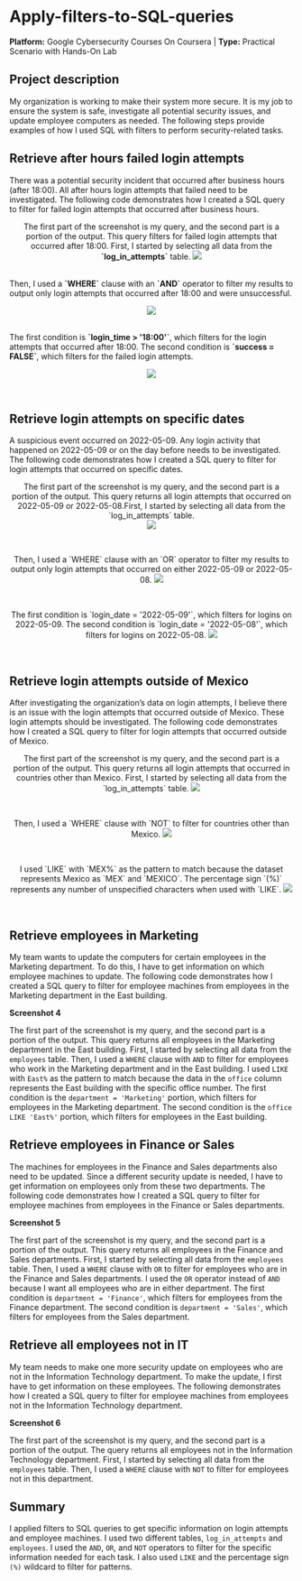 # Apply-filters-to-SQL-queries
**Platform:** Google Cybersecurity Courses On Coursera | **Type:** Practical Scenario with Hands-On Lab  
## Project description
My organization is working to make their system more secure. It is my job to ensure the system is safe, investigate all potential security issues, and update employee computers as needed. The following steps provide examples of how I used SQL with filters to perform security-related tasks.
## Retrieve after hours failed login attempts
There was a potential security incident that occurred after business hours (after 18:00). All after hours login attempts that failed need to be investigated.
The following code demonstrates how I created a SQL query to filter for failed login attempts that occurred after business hours.<br>
<p align="center">
The first part of the screenshot is my query, and the second part is a portion of the output. This query filters for failed login attempts that occurred after 18:00.
First, I started by selecting all data from the <b>`log_in_attempts`</b> table.
  <img src="Images/1-1.png" />
</p><br>
Then, I used a <b>`WHERE`</b> clause with an <b>`AND`</b> operator to filter my results to output only login attempts that occurred after 18:00 and were unsuccessful.<br>
<p align="center">
  <img src="Images/1-2.png" />
</p><br>
The first condition is <b>`login_time > '18:00'`</b>, which filters for the login attempts that occurred after 18:00. The second condition is <b>`success = FALSE`</b>, which filters for the failed login attempts.<br>
<p align="center">
  <img src="Images/1-3.png" />
</p><br>
   
## Retrieve login attempts on specific dates
A suspicious event occurred on 2022-05-09. Any login activity that happened on 2022-05-09 or on the day before needs to be investigated.
The following code demonstrates how I created a SQL query to filter for login attempts that occurred on specific dates.


<p align="center">
The first part of the screenshot is my query, and the second part is a portion of the output. This query returns all login attempts that occurred on 2022-05-09 or 2022-05-08.First, I started by selecting all data from the `log_in_attempts` table.<br>
  <img src="Images/2-1.png" />
</p><br>
<p align="center">
Then, I used a `WHERE` clause with an `OR` operator to filter my results to output only login attempts that occurred on either 2022-05-09 or 2022-05-08.
  <img src="Images/2-2.png" />
</p><br>
<p align="center">
The first condition is `login_date = '2022-05-09'`, which filters for logins on 2022-05-09. The second condition is `login_date = '2022-05-08'`, which filters for logins on 2022-05-08.
  <img src="Images/2-3.png" />
</p><br>

## Retrieve login attempts outside of Mexico
After investigating the organization’s data on login attempts, I believe there is an issue with the login attempts that occurred outside of Mexico. These login attempts should be investigated.
The following code demonstrates how I created a SQL query to filter for login attempts that occurred outside of Mexico. 
<p align="center">
The first part of the screenshot is my query, and the second part is a portion of the output. This query returns all login attempts that occurred in countries other than Mexico. First, I started by selecting all data from the `log_in_attempts` table. 
  <img src="Images/3-1.png" />
</p><br>
<p align="center">
Then, I used a `WHERE` clause with `NOT` to filter for countries other than Mexico.
  <img src="Images/3-2.png" />
</p><br>
<p align="center">
   I used `LIKE` with `MEX%` as the pattern to match because the dataset represents Mexico as `MEX` and `MEXICO`. The percentage sign `(%)` represents any number of unspecified characters when used with `LIKE`. 
  <img src="Images/3-3.png" />
</p><br>

## Retrieve employees in Marketing
My team wants to update the computers for certain employees in the Marketing department. To do this, I have to get information on which employee machines to update.
The following code demonstrates how I created a SQL query to filter for employee machines from employees in the Marketing department in the East building.

**Screenshot 4**

The first part of the screenshot is my query, and the second part is a portion of the output. This query returns all employees in the Marketing department in the East building. First, I started by selecting all data from the `employees` table. Then, I used a `WHERE` clause with `AND` to filter for employees who work in the Marketing department and in the East building. I used `LIKE` with `East%` as the pattern to match because the data in the `office` column represents the East building with the specific office number. The first condition is the `department = 'Marketing'` portion, which filters for employees in the Marketing department. The second condition is the `office LIKE 'East%'` portion, which filters for employees in the East building.

## Retrieve employees in Finance or Sales
The machines for employees in the Finance and Sales departments also need to be updated. Since a different security update is needed, I have to get information on employees only from these two departments.
The following code demonstrates how I created a SQL query to filter for employee machines from employees in the Finance or Sales departments.

**Screenshot 5**

The first part of the screenshot is my query, and the second part is a portion of the output. This query returns all employees in the Finance and Sales departments. First, I started by selecting all data from the `employees` table. Then, I used a `WHERE` clause with `OR` to filter for employees who are in the Finance and Sales departments. I used the `OR` operator instead of `AND` because I want all employees who are in either department. The first condition is `department = 'Finance'`, which filters for employees from the Finance department. The second condition is `department = 'Sales'`, which filters for employees from the Sales department.

## Retrieve all employees not in IT
My team needs to make one more security update on employees who are not in the Information Technology department. To make the update, I first have to get information on these employees.
The following demonstrates how I created a SQL query to filter for employee machines from employees not in the  Information Technology department.

**Screenshot 6**

The first part of the screenshot is my query, and the second part is a portion of the output. The query returns all employees not in the Information Technology department. First, I started by selecting all data from the `employees` table. Then, I used a `WHERE` clause with `NOT` to filter for employees not in this department.

## Summary
I applied filters to SQL queries to get specific information on login attempts and employee machines. I used two different tables, `log_in_attempts` and `employees`. I used the `AND`, `OR`, and `NOT` operators to filter for the specific information needed for each task. I also used `LIKE` and the percentage sign `(%)` wildcard to filter for patterns.

